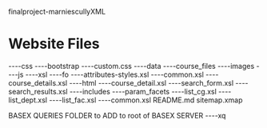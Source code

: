finalproject-marniescullyXML

Website Files
============================
----css
	----bootstrap
	----custom.css
----data
	----course_files
----images
----js
----xsl
	----fo
		----attributes-styles.xsl
		----common.xsl
		----course_details.xsl
----html
	----course_detail.xsl
	----search_form.xsl
	----search_results.xsl
----includes
	----param_facets
		----list_cg.xsl
		----list_dept.xsl
		----list_fac.xsl
	----common.xsl
README.md
sitemap.xmap

BASEX QUERIES FOLDER to ADD to root of BASEX SERVER
----xq

